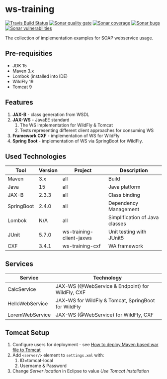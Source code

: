 # ws-training
[![Travis Build Status][travis-image]][travis-url-main] [![Sonar quality gate][sonar-quality-gate]][sonar-url] [![Sonar coverage][sonar-coverage]][sonar-url] [![Sonar bugs][sonar-bugs]][sonar-url] [![Sonar vulnerabilities][sonar-vulnerabilities]][sonar-url]

The collection of implementation examples for SOAP webservice usage.

## Pre-requisities
* JDK 15
* Maven 3.x
* Lombok (installed into IDE)
* WildFly 19
* Tomcat 9

## Features
1. **JAX-B** - class generation from WSDL 
1. **JAX-WS** - JavaEE standard
    1. The WS implementation for WildFly & Tomcat
    1. Tests representing different client approaches for consuming WS 
1. **Framework CXF** - implementation of WS for WildFly
1. **Spring Boot** - implementation of WS via SpringBoot for WildFly. 

## Used Technologies

| Tool             | Version      | Project                                            | Description                    |
| ---------------- | ------------ | --------------------------------------             | ------------------------------ |
| Maven            | 3.x          | all                                                | Build                          |
| Java             | 15           | all                                                | Java platform                  |
| JAX-B            | 2.3.3        | all                                                | Class binding                  |
| SpringBoot       | 2.4.0        | all                                                | Dependency Management          |
| Lombok           | N/A          | all                                                | Simplification of Java classes |
| JUnit            | 5.7.0        | ws-training-client-jaxws                           | Unit testing with JUnit5       |
| CXF              | 3.4.1        | ws-training-cxf                                    | WA framework                   |

## Services
| Service          | Technology                                          |
| ---------------- | --------------------------------------------------- |
| CalcService      | JAX-WS (@WebService & Endpoint) for WildFly, CXF    |
| HelloWebService  | JAX-WS for WildFly & Tomcat, SpringBoot for WildFly |
| LoremWebService  | JAX-WS (@WebService) for WildFly, CXF               |

## Tomcat Setup
1. Configure users for deployment - see [How to deploy Maven based war file to Tomcat](https://www.mkyong.com/maven/how-to-deploy-maven-based-war-file-to-tomcat/)
1. Add `<server/>` element to `settings.xml` with:
   1. ID=tomcat-local
   1. Username & Password
1. Change *Server location* in Eclipse to value *Use Tomcat Installation*

[travis-url-main]: https://travis-ci.org/arnosthavelka/ws-training
[travis-image]: https://travis-ci.org/arnosthavelka/ws-training.svg?branch=master

[sonar-url]: https://sonarcloud.io/dashboard?id=arnosthavelka_ws-training
[sonar-quality-gate]: https://sonarcloud.io/api/project_badges/measure?project=arnosthavelka_ws-training&metric=alert_status
[sonar-coverage]: https://sonarcloud.io/api/project_badges/measure?project=arnosthavelka_ws-training&metric=coverage
[sonar-bugs]: https://sonarcloud.io/api/project_badges/measure?project=arnosthavelka_ws-training&metric=bugs
[sonar-vulnerabilities]: https://sonarcloud.io/api/project_badges/measure?project=arnosthavelka_ws-training&metric=vulnerabilities